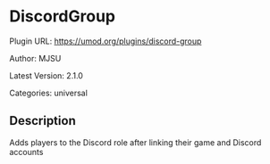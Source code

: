 # DiscordGroup

Plugin URL: https://umod.org/plugins/discord-group

Author: MJSU

Latest Version: 2.1.0

Categories: universal

## Description

Adds players to the Discord role after linking their game and Discord accounts
